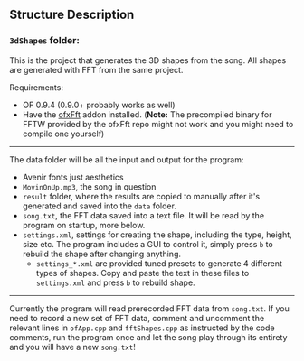 ## Structure Description

### `3dShapes` folder:
This is the project that generates the 3D shapes from the song. All shapes are generated with FFT from the same project. 

Requirements:

* OF 0.9.4 (0.9.0+ probably works as well)
* Have the [ofxFft](https://github.com/kylemcdonald/ofxFft) addon installed. (**Note:** The precompiled binary for FFTW provided by the ofxFft repo might not work and you might need to compile one yourself)

---

The data folder will be all the input and output for the program:

* Avenir fonts just aesthetics
* `MovinOnUp.mp3`, the song in question
* `result` folder, where the results are copied to manually after it's generated and saved into the `data` folder.
*  `song.txt`, the FFT data saved into a text file. It will be read by the program on startup, more below.
* `settings.xml`, settings for creating the shape, including the type, height, size etc. The program includes a GUI to control it, simply press `b` to rebuild the shape after changing anything.
  * `settings_*.xml` are provided tuned presets to generate 4 different types of shapes. Copy and paste the text in these files to `settings.xml` and press `b` to rebuild shape.

---

Currently the program will read prerecorded FFT data from `song.txt`. If you need to record a new set of FFT data, comment and uncomment the relevant lines in `ofApp.cpp` and `fftShapes.cpp` as instructed by the code comments, run the program once and let the song play through its entirety and you will have a new `song.txt`!